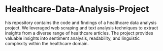 # Healthcare-Data-Analysis-Project
his repository contains the code and findings of a healthcare data analysis project. We leveraged web scraping and text analysis techniques to extract insights from a diverse range of healthcare articles. The project provides valuable insights into sentiment analysis, readability, and linguistic complexity within the healthcare domain.

